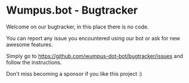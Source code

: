 # Wumpus.bot - Bugtracker
Welcome on our bugtracker, in this place there is no code.

You can report any issue you encountered using our bot or ask for new awesome features.

Simply go to https://github.com/wumpus-dot-bot/bugtracker/issues and follow the instructions.

Don't miss becoming a sponsor if you like this project :)
